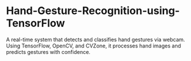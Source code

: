# Hand-Gesture-Recognition-using-TensorFlow
A real-time system that detects and classifies hand gestures via webcam. Using TensorFlow, OpenCV, and CVZone, it processes hand images and predicts gestures with confidence.
